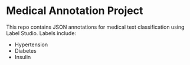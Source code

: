 # Medical Annotation Project
This repo contains JSON annotations for medical text classification using Label Studio. Labels include:
- Hypertension
- Diabetes
- Insulin
